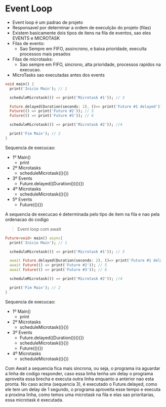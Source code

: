 # Event Loop
- Event loop é um padrao de projeto
- Responsavel por determinar a ordem  de execulção do projeto (filas)
- Existem basicamente dois tipos de itens na fila de eventos, sao eles EVENTS e MICROTASK
- Filas de evento:
    - Sao Sempre em FIFO, assincrono, e baixa prioridade, execulta processos mais pesados
- Filas de microtasks:
    - Sao sempre em FIFO, sincrono, alta prioridade, processos rapidos na execucao.
- MicroTasks sao executadas antes dos events
```dart
void main() {
  print('Inicio Main'); // 1

  scheduleMicrotask(() => print('Microtask #1')); // 3

  Future.delayed(Duration(seconds: 2), ()=> print('Future #1 delayed')); // 7
  Future(() => print('Future #2')); // 5
  Future(() => print('Future #3')); // 6

  scheduleMicrotask(() => print('Microtask #2')); //4

  print('Fim Main'); // 2
}
```
Sequencia de execucao:
- 1º Main()
    - print
- 2º Microtasks
    - scheduleMicrotask((){})
- 3º Events
    - Future.delayed((Duration())(){})
- 4º Microtasks
    - scheduleMicrotask((){})
- 5º Events
    - Future((){})

A sequencia de execucao é determinada pelo tipo de item na fila e nao pela ordenacao do codigo
>Event loop com await
```dart
Future<void> main() async{
  print('Inicio Main'); // 1

  scheduleMicrotask(() => print('Microtask #1')); // 3

  await Future.delayed(Duration(seconds: 2), ()=> print('Future #1 delayed')); // 7
  await Future(() => print('Future #2')); // 5
  await Future(() => print('Future #3')); // 6

  scheduleMicrotask(() => print('Microtask #2')); //4

  print('Fim Main'); // 2
}
```
Sequencia de execucao:
- 1º Main()
    - print
- 2º Microtasks
    - scheduleMicrotask((){})
- 3º Events
    - Future.delayed((Duration())(){})
    - scheduleMicrotask((){})
    - Future((){})
- 4º Microtasks
    - scheduleMicrotask((){})

Com Await a sequencia fica mais sincrona, ou seja, o programa ira aguardar a linha de codigo responder, caso essa linha tenha um delay o programa aproveita essa brecha e executa outra linha enquanto a anterior nao esta pronta.
No caso acima (sequencia 3), é executado o Future.delayed, como ele tem um delay de 1 segundo, o programa aproveita esse tempo e executa a proxima linha, como temos uma microtask na fila e elas sao prioritarias, essa microtask é executada.